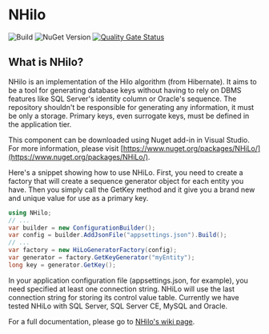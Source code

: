 # NHilo

![Build](https://github.com/fabiogouw/NHilo/workflows/Build/badge.svg)
![NuGet Version](https://img.shields.io/nuget/v/NHiLo)
[![Quality Gate Status](https://sonarcloud.io/api/project_badges/measure?project=fabiogouw_NHiLo&metric=alert_status)](https://sonarcloud.io/summary/new_code?id=fabiogouw_NHiLo)

## What is NHilo?

NHilo is an implementation of the Hilo algorithm (from Hibernate). It aims to be a tool for generating database keys without having to rely on DBMS features like SQL Server's identity column or Oracle's sequence. The repository shouldn't be responsible for generating any information, it must be only a storage. Primary keys, even surrogate keys, must be defined in the application tier.

This component can be downloaded using Nuget add-in in Visual Studio. For more information, please visit [https://www.nuget.org/packages/NHiLo/](https://www.nuget.org/packages/NHiLo/).

Here's a snippet showing how to use NHiLo. First, you need to create a factory that will create a sequence generator object for each entity you have. Then you simply call the GetKey method and it give you a brand new and unique value for use as a primary key.

```csharp
using NHilo;
// ...
var builder = new ConfigurationBuilder();
var config = builder.AddJsonFile("appsettings.json").Build();
// ...
var factory = new HiLoGeneratorFactory(config);
var generator = factory.GetKeyGenerator("myEntity");
long key = generator.GetKey();
```

In your application configuration file (appsettings.json, for example), you need specified at least one connection string. NHiLo will use the last connection string for storing its control value table. Currently we have tested NHiLo with SQL Server, SQL Server CE, MySQL and Oracle.

For a full documentation, please go to [NHilo's wiki page](https://github.com/fabiogouw/NHilo/wiki).
